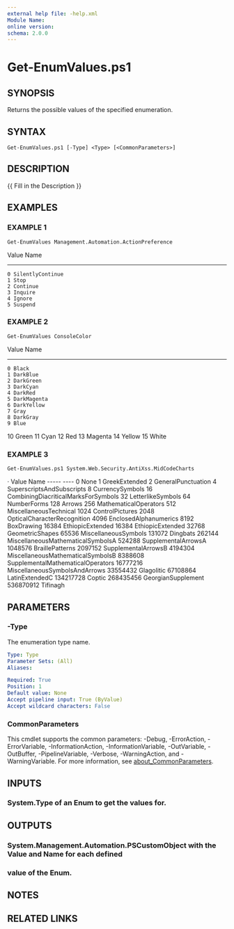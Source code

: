 ```yaml
---
external help file: -help.xml
Module Name:
online version:
schema: 2.0.0
---
```


# Get-EnumValues.ps1

## SYNOPSIS
Returns the possible values of the specified enumeration.

## SYNTAX

```
Get-EnumValues.ps1 [-Type] <Type> [<CommonParameters>]
```

## DESCRIPTION
{{ Fill in the Description }}

## EXAMPLES

### EXAMPLE 1
```
Get-EnumValues Management.Automation.ActionPreference
```

Value Name
----- ----
    0 SilentlyContinue
    1 Stop
    2 Continue
    3 Inquire
    4 Ignore
    5 Suspend

### EXAMPLE 2
```
Get-EnumValues ConsoleColor
```

Value Name
----- ----
    0 Black
    1 DarkBlue
    2 DarkGreen
    3 DarkCyan
    4 DarkRed
    5 DarkMagenta
    6 DarkYellow
    7 Gray
    8 DarkGray
    9 Blue
   10 Green
   11 Cyan
   12 Red
   13 Magenta
   14 Yellow
   15 White

### EXAMPLE 3
```
Get-EnumValues.ps1 System.Web.Security.AntiXss.MidCodeCharts
```

·   Value Name
    ----- ----
        0 None
        1 GreekExtended
        2 GeneralPunctuation
        4 SuperscriptsAndSubscripts
        8 CurrencySymbols
       16 CombiningDiacriticalMarksForSymbols
       32 LetterlikeSymbols
       64 NumberForms
      128 Arrows
      256 MathematicalOperators
      512 MiscellaneousTechnical
     1024 ControlPictures
     2048 OpticalCharacterRecognition
     4096 EnclosedAlphanumerics
     8192 BoxDrawing
    16384 EthiopicExtended
    16384 EthiopicExtended
    32768 GeometricShapes
    65536 MiscellaneousSymbols
   131072 Dingbats
   262144 MiscellaneousMathematicalSymbolsA
   524288 SupplementalArrowsA
  1048576 BraillePatterns
  2097152 SupplementalArrowsB
  4194304 MiscellaneousMathematicalSymbolsB
  8388608 SupplementalMathematicalOperators
 16777216 MiscellaneousSymbolsAndArrows
 33554432 Glagolitic
 67108864 LatinExtendedC
134217728 Coptic
268435456 GeorgianSupplement
536870912 Tifinagh

## PARAMETERS

### -Type
The enumeration type name.

```yaml
Type: Type
Parameter Sets: (All)
Aliases:

Required: True
Position: 1
Default value: None
Accept pipeline input: True (ByValue)
Accept wildcard characters: False
```

### CommonParameters
This cmdlet supports the common parameters: -Debug, -ErrorAction, -ErrorVariable, -InformationAction, -InformationVariable, -OutVariable, -OutBuffer, -PipelineVariable, -Verbose, -WarningAction, and -WarningVariable. For more information, see [about_CommonParameters](http://go.microsoft.com/fwlink/?LinkID=113216).

## INPUTS

### System.Type of an Enum to get the values for.
## OUTPUTS

### System.Management.Automation.PSCustomObject with the Value and Name for each defined
### value of the Enum.
## NOTES

## RELATED LINKS
